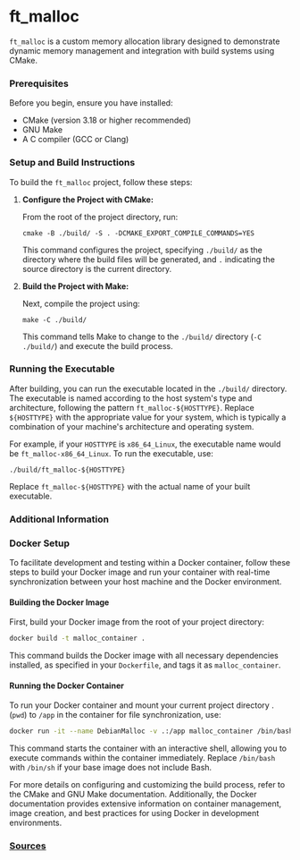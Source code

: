 # ft_malloc

`ft_malloc` is a custom memory allocation library designed to demonstrate dynamic memory management and integration with build systems using CMake.

### Prerequisites

Before you begin, ensure you have installed:

- CMake (version 3.18 or higher recommended)
- GNU Make
- A C compiler (GCC or Clang)

### Setup and Build Instructions

To build the `ft_malloc` project, follow these steps:

1. **Configure the Project with CMake:**

   From the root of the project directory, run:

   ```
   cmake -B ./build/ -S . -DCMAKE_EXPORT_COMPILE_COMMANDS=YES
   ```

   This command configures the project, specifying `./build/` as the directory where the build files will be generated, and `.` indicating the source directory is the current directory.

2. **Build the Project with Make:**

   Next, compile the project using:

   ```
   make -C ./build/
   ```

   This command tells Make to change to the `./build/` directory (`-C ./build/`) and execute the build process.

### Running the Executable

After building, you can run the executable located in the `./build/` directory. The executable is named according to the host system's type and architecture, following the pattern `ft_malloc-${HOSTTYPE}`. Replace `${HOSTTYPE}` with the appropriate value for your system, which is typically a combination of your machine's architecture and operating system.

For example, if your `HOSTTYPE` is `x86_64_Linux`, the executable name would be `ft_malloc-x86_64_Linux`. To run the executable, use:

```
./build/ft_malloc-${HOSTTYPE}
```

Replace `ft_malloc-${HOSTTYPE}` with the actual name of your built executable.

### Additional Information

### Docker Setup

To facilitate development and testing within a Docker container, follow these steps to build your Docker image and run your container with real-time synchronization between your host machine and the Docker environment.

#### Building the Docker Image

First, build your Docker image from the root of your project directory:

```sh
docker build -t malloc_container .
```

This command builds the Docker image with all necessary dependencies installed, as specified in your `Dockerfile`, and tags it as `malloc_container`.

#### Running the Docker Container

To run your Docker container and mount your current project directory . (`pwd`) to `/app` in the container for file synchronization, use:

```sh
docker run -it --name DebianMalloc -v .:/app malloc_container /bin/bash
```

This command starts the container with an interactive shell, allowing you to execute commands within the container immediately. Replace `/bin/bash` with `/bin/sh` if your base image does not include Bash.

For more details on configuring and customizing the build process, refer to the CMake and GNU Make documentation. Additionally, the Docker documentation provides extensive information on container management, image creation, and best practices for using Docker in development environments.

### [Sources](SOURCES.md)
